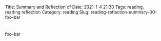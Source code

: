 Title: Summary and Reflection of <book>
Date: 2021-1-4 21:30
Tags: reading, reading reflection
Category: reading
Slug: reading-reflection-summary-00-foo-bar

# <This head is important to make the following contents explicit>

foo-bar
